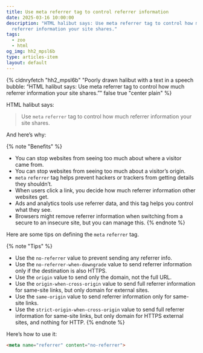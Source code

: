 ```yaml
---
title: Use meta referrer tag to control referrer information
date: 2025-03-16 10:00:00
description: "HTML halibut says: Use meta referrer tag to control how much
  referrer information your site shares."
tags:
  - zoo
  - html
og_img: hh2_mpsl6b
type: articles-item
layout: default
---
```

{% cldnryfetch "hh2_mpsl6b" "Poorly drawn halibut with a text in a speech bubble: “HTML halibut says: Use meta referrer tag to control how much referrer information your site shares.”" false true "center plain" %}

HTML halibut says:

> Use `meta` `referrer` tag to control how much referrer information your site shares.

And here’s why:

{% note "Benefits" %}
- You can stop websites from seeing too much about where a visitor came from.
- You can stop websites from seeing too much about a visitor’s origin.
- `meta` `referrer` tag helps prevent hackers or trackers from getting details they shouldn’t.
- When users click a link, you decide how much referrer information other websites get.
- Ads and analytics tools use referrer data, and this tag helps you control what they see.
- Browsers might remove referrer information when switching from a secure to an insecure site, but you can manage this.
{% endnote %}

Here are some tips on defining the `meta` `referrer` tag.

{% note "Tips" %}
- Use the `no-referrer` value to prevent sending any referrer info.
- Use the `no-referrer-when-downgrade` value to send referrer information only if the destination is also HTTPS.
- Use the `origin` value to send only the domain, not the full URL.
- Use the `origin-when-cross-origin` value to send full referrer information for same-site links, but only domain for external sites.
- Use the `same-origin` value to send referrer information only for same-site links.
- Use the `strict-origin-when-cross-origin` value to send full referrer information for same-site links, but only domain for HTTPS external sites, and nothing for HTTP.
{% endnote %}

Here’s how to use it:

```html
<meta name="referrer" content="no-referrer">
```
